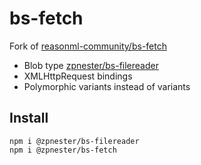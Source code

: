 # bs-fetch

Fork of [reasonml-community/bs-fetch](https://github.com/reasonml-community/bs-fetch)

* Blob type [zpnester/bs-filereader](https://github.com/zpnester/bs-filereader)
* XMLHttpRequest bindings
* Polymorphic variants instead of variants 

## Install

```
npm i @zpnester/bs-filereader
npm i @zpnester/bs-fetch
```